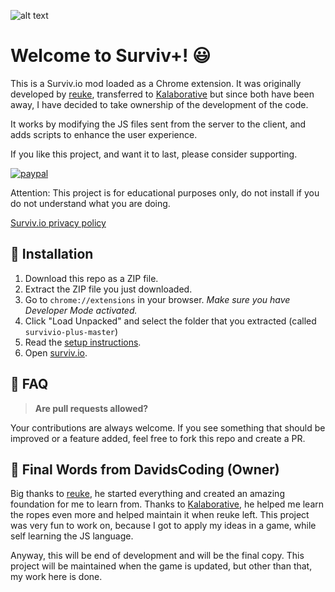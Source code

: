 ![alt text](https://i.imgur.com/7XeDzYg.png "Survivio Banner")

# Welcome to Surviv+! 😃

This is a Surviv.io mod loaded as a Chrome extension. It was originally developed by [reuke](https://github.com/reuke), transferred to [Kalaborative](https://github.com/Kalaborative) but since both have been away, I have decided to take ownership of the development of the code. 

It works by modifying the JS files sent from the server to the client, and adds scripts to enhance the user experience. 

If you like this project, and want it to last, please consider supporting. 

[![paypal](https://www.paypalobjects.com/en_US/i/btn/btn_donateCC_LG.gif)](https://www.paypal.com/cgi-bin/webscr?cmd=_s-xclick&hosted_button_id=ZRT8N23GLN4LL&source=url)

Attention: This project is for educational purposes only, do not install if you do not understand what you are doing.

[Surviv.io privacy policy](https://surviv.io/privacy.html)

## 🔨 Installation

1. Download this repo as a ZIP file. 
2. Extract the ZIP file you just downloaded. 
3. Go to `chrome://extensions` in your browser. *Make sure you have Developer Mode activated.*
4. Click "Load Unpacked" and select the folder that you extracted (called `survivio-plus-master`)
5. Read the [setup instructions](https://pastebin.com/raw/Y8bsbCcF).
5. Open [surviv.io](http://surviv.io).

## 🤔 FAQ

> **Are pull requests allowed?**

Your contributions are always welcome. If you see something that should be improved or a feature added, feel free to fork this repo and create a PR. 

## 👋 Final Words from DavidsCoding (Owner)

Big thanks to [reuke](https://github.com/reuke), he started everything and created an amazing foundation for me to learn from. Thanks to [Kalaborative](https://github.com/Kalaborative), he helped me learn the ropes even more and helped maintain it when reuke left. This project was very fun to work on, because I got to apply my ideas in a game, while self learning the JS language. 

Anyway, this will be end of development and will be the final copy. This project will be maintained when the game is updated, but other than that, my work here is done.
